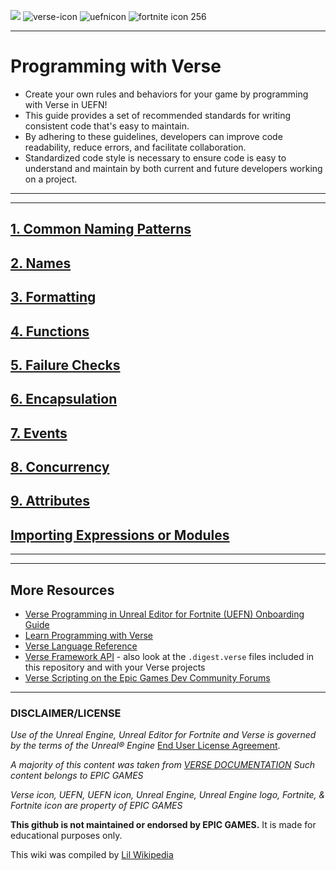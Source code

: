 
![](https://ue-cdn.artstation.com/imgproxy/kbNaxGnLbxRxJBFLqlZ12Ix89EhFVjCVN0wq14zhVag/filename:verse-programming-hero-image.png/resizing_type:fill/width:1920/height:335/ext:jpg/aHR0cHM6Ly9kMWl2N2RiNDR5aGd4bi5jbG91ZGZyb250Lm5ldC9kb2N1bWVudGF0aW9uL2ltYWdlcy80NDkwN2Y5Yi0wYjM3LTQ0MWQtYjlkNy0zMjk0OTU3OWY4YWMvdmVyc2UtcHJvZ3JhbW1pbmctaGVyby1pbWFnZS5wbmc)
![verse-icon](https://github.com/LilWikipedia/UEFNVersePocketWiki/assets/78571191/a894c872-b4e0-492e-b7dd-2c79dc971abe)
![uefnicon](https://github.com/LilWikipedia/UEFNVersePocketWiki/assets/78571191/fe7cbe1e-1b77-49b4-b4aa-a6c6866882ce)
![fortnite icon 256](https://github.com/LilWikipedia/UEFNVersePocketWiki/assets/78571191/16c1ae8d-0299-4f94-81dd-8c8997188c76)
***
# Programming with Verse

* Create your own rules and behaviors for your game by programming with Verse in UEFN!
* This guide provides a set of recommended standards for writing consistent code that's easy to maintain. 
* By adhering to these guidelines, developers can improve code readability, reduce errors, and facilitate collaboration. 
* Standardized code style is necessary to ensure code is easy to understand and maintain by both current and future developers working on a project.

***

***

## [1. Common Naming Patterns](https://github.com/LilWikipedia/UEFNVersePocketWiki/wiki/1.-Common-Naming-Patterns)
## [2. Names](https://github.com/LilWikipedia/UEFNVersePocketWiki/wiki/2.-Names)
## [3. Formatting](https://github.com/LilWikipedia/UEFNVersePocketWiki/wiki/3.-Formatting)
## [4. Functions](https://github.com/LilWikipedia/UEFNVersePocketWiki/wiki/4.-Functions)
## [5. Failure Checks](https://github.com/LilWikipedia/UEFNVersePocketWiki/wiki/5.-Failure-Checks)
## [6. Encapsulation](https://github.com/LilWikipedia/UEFNVersePocketWiki/wiki/6.-Encapsulation)
## [7. Events](https://github.com/LilWikipedia/UEFNVersePocketWiki/wiki/7.-Events)
## [8. Concurrency](https://github.com/LilWikipedia/UEFNVersePocketWiki/wiki/8.-Concurrency)
## [9. Attributes](https://github.com/LilWikipedia/UEFNVersePocketWiki/wiki/9.-Attributes)
## [Importing Expressions or Modules](https://github.com/LilWikipedia/UEFNVersePocketWiki/wiki/Importing-Expressions-or-Modules)
***


***

## More Resources

* [Verse Programming in Unreal Editor for Fortnite (UEFN) Onboarding Guide](https://dev.epicgames.com/documentation/en-us/uefn/onboarding-guide-to-programming-with-verse-in-unreal-editor-for-fortnite)
* [Learn Programming with Verse](https://dev.epicgames.com/documentation/en-us/uefn/learn-programming-with-verse-in-unreal-editor-for-fortnite)
* [Verse Language Reference](https://dev.epicgames.com/documentation/en-us/uefn/verse-language-reference)
* [Verse Framework API](https://dev.epicgames.com/documentation/en-us/uefn/verse-api) - also look at the `.digest.verse` files included in this repository and with your Verse projects
* [Verse Scripting on the Epic Games Dev Community Forums](https://forums.unrealengine.com/tags/c/development-discussion/programming-scripting/148/fortnite/l/latest)

***

### DISCLAIMER/LICENSE

_Use of the Unreal Engine, Unreal Editor for Fortnite and Verse is governed by_
_the terms of the Unreal® Engine_ [End User License Agreement](https://www.unrealengine.com/eula).


_A majority of this content was taken from [VERSE DOCUMENTATION](https://dev.epicgames.com/documentation/en-us/uefn/verse-code-style-guide-in-unreal-editor-for-fortnite) 
Such content belongs to EPIC GAMES_

_Verse icon, UEFN, UEFN icon, Unreal Engine, Unreal Engine logo, Fortnite, & Fortnite icon are property of EPIC GAMES_

**This github is not maintained or endorsed by EPIC GAMES.** It is made for educational purposes only.

This wiki was compiled by [Lil Wikipedia](https://allmylinks.com/lilwikipedia)
